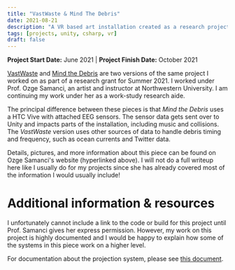 ```yaml
---
title: "VastWaste & Mind The Debris"
date: 2021-08-21
description: "A VR based art installation created as a research project."
tags: [projects, unity, csharp, vr]
draft: false
---
```

**Project Start Date:** June 2021 | **Project Finish Date:** October 2021

[VastWaste](https://www.ozgesamanci.com/#/vastwaste/) and [Mind the Debris](https://www.ozgesamanci.com/#/mind-the-debris/) are two versions of the same project I worked on as part of a research grant for Summer 2021. I worked under Prof. Ozge Samanci, an artist and instructor at Northwestern University. I am continuing my work under her as a work-study research aide.

The principal difference between these pieces is that *Mind the Debris* uses a HTC Vive with attached EEG sensors. The sensor data gets sent over to Unity and impacts parts of the installation, including music and collisions. The *VastWaste* version uses other sources of data to handle debris timing and frequency, such as ocean currents and Twitter data.

Details, pictures, and more information about this piece can be found on Ozge Samanci's website (hyperlinked above). I will not do a full writeup here like I usually do for my projects since she has already covered most of the information I would usually include!

# Additional information & resources

I unfortunately cannot include a link to the code or build for this project until Prof. Samanci gives her express permission. However, my work on this project is highly documented and I would be happy to explain how some of the systems in this piece work on a higher level.

For documentation about the projection system, please see [this document](/vastwaste/VastWasteDocumentation.pdf).